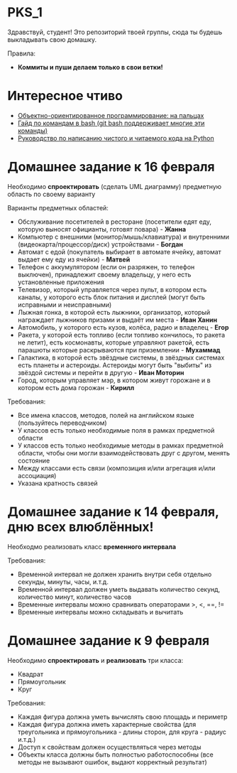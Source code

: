 # PKS_1
Здравствуй, студент! Это репозиторий твоей группы, сюда ты будешь выкладывать свою домашку.

Правила:
* **Коммиты и пуши делаем только в свои ветки!**

# Интересное чтиво
* [Объектно-ориентированное программирование: на пальцах](https://thecode.media/objective)
* [Гайд по командам в bash (git bash поддерживает многие эти команды)](https://habr.com/ru/companies/ruvds/articles/445270/)
* [Руководство по написанию чистого и читаемого кода на Python](https://egorovegor.ru/python-pep8/)

# Домашнее задание к 16 февраля
Необходимо **спроектировать** (сделать UML диаграмму) предметную область по своему варианту

Варианты предметных областей:
* Обслуживание посетителей в ресторане (посетители едят еду, которую выносят официанты, готовят повара) - **Жанна**
* Компьютер с внешними (монитор/мышь/клавиатура) и внутренними (видеокарта/процессор/диск) устройствами - **Богдан**
* Автомат с едой (покупатель выбирает в автомате ячейку, автомат выдает ему еду из ячейки) - **Матвей**
* Телефон с аккумулятором (если он разряжен, то телефон выключен), принадлежит своему владельцу, у него есть установленные приложения
* Телевизор, который управляется через пульт, в котором есть каналы, у которого есть блок питания и дисплей (могут быть исправными и неисправными)
* Лыжная гонка, в которой есть лыжники, организатор, который награждает лыжников призами и выдаёт им места - **Иван Ханин**
* Автомобиль, у которого есть кузов, колёса, радио и владелец - **Егор**
* Ракета, у которой есть топливо (если топливо кончилось, то ракета не летит), есть космонавты, которые управляют ракетой, есть парашюты которые раскрываются при приземлении - **Мухаммад**
* Галактика, в которой есть звёздные системы, в звёздных системах есть планеты и астероиды. Астероиды могут быть "выбиты" из звёздой системы и перейти в другую - **Иван Моторин**
* Город, которым управляет мэр, в котором живут горожане и в котором есть дома горожан - **Кирилл**

Требования:
* Все имена классов, методов, полей на английском языке (пользуйтесь переводчиком)
* У классов есть только необходимые поля в рамках предметной области
* У классов есть только необходимые методы в рамках предметной области, чтобы они могли взаимодействовать друг с другом, менять состояние
* Между классами есть связи (композиция и/или агрегация и/или ассоциация)
* Указана кратность связей

# Домашнее задание к 14 февраля, дню всех влюблённых!
Необходмо реализовать класс **временного интервала**

Требования:
* Временной интервал не должен хранить внутри себя отдельно секунды, минуты, часы, и.т.д.
* Временной интервал должен уметь выдавать количество секунд, количество минут, количество часов
* Временные интервалы можно сравнивать операторами >, <, ==, !=
* Временные интервалы можно складывать и вычитать

# Домашнее задание к 9 февраля
Необходимо **спроектировать** и **реализовать** три класса:
* Квадрат
* Прямоугольник
* Круг

Требования:
* Каждая фигура должна уметь вычислять свою площадь и периметр
* Каждая фигура должна иметь характерные свойства (для треугольника и прямоугольника - длины сторон, для круга - радиус и.т.д.)
* Доступ к свойствам должен осуществляться через методы
* Объекты класса должны быть полностью работоспособны (все методы не вызывают ошибок, выдают корректный результат)
